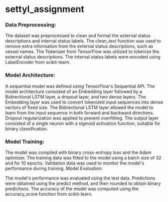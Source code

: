 # settyl_assignment

### Data Preprocessing:

The dataset was preprocessed to clean and format the external status descriptions and internal status labels.
The clean_text function was used to remove extra information from the external status descriptions, such as vessel names.
The Tokenizer from TensorFlow was utilized to tokenize the external status descriptions.
The internal status labels were encoded using LabelEncoder from scikit-learn.

### Model Architecture:

A sequential model was defined using TensorFlow's Sequential API.
The model architecture consisted of an Embedding layer followed by a Bidirectional LSTM layer, a dropout layer, and two dense layers.
The Embedding layer was used to convert tokenized input sequences into dense vectors of fixed size.
The Bidirectional LSTM layer allowed the model to learn from the input sequence in both forward and backward directions.
Dropout regularization was applied to prevent overfitting.
The output layer consisted of a single neuron with a sigmoid activation function, suitable for binary classification.

### Model Training:

The model was compiled with binary cross-entropy loss and the Adam optimizer.
The training data was fitted to the model using a batch size of 32 and for 10 epochs.
Validation data was used to monitor the model's performance during training.
Model Evaluation:

The model's performance was evaluated using the test data.
Predictions were obtained using the predict method, and then rounded to obtain binary predictions.
The accuracy of the model was computed using the accuracy_score function from scikit-learn.
